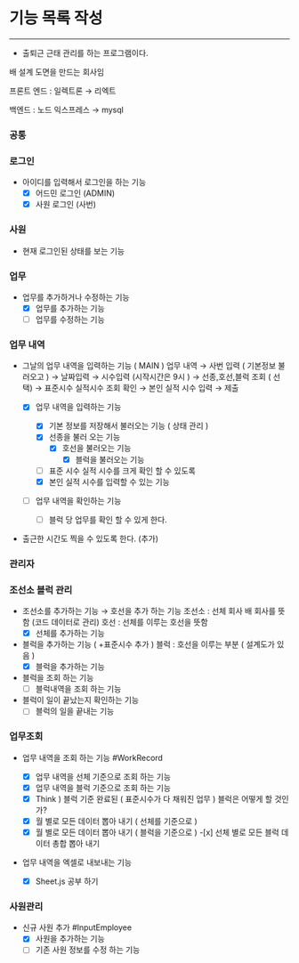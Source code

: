 # 기능 목록 작성

---

- 출퇴근 근태 관리를 하는 프로그램이다.

배 설계 도면을 만드는 회사임

프론트 엔드 : 일렉트론 → 리엑트

백엔드 : 노드 익스프레스 → mysql

### 공통

### 로그인

- 아이디를 입력해서 로그인을 하는 기능
  - [x] 어드민 로그인 (ADMIN)
  - [x] 사원 로그인 (사번)

### 사원

- 현재 로그인된 상태를 보는 기능

### 업무

- 업무를 추가하거나 수정하는 기능
  - [x] 업무를 추가하는 기능
  - [ ] 업무를 수정하는 기능

### 업무 내역

- 그날의 업무 내역을 입력하는 기능 ( MAIN )
  업무 내역
  → 사번 입력 ( 기본정보 불러오고 ) → 날짜입력 → 시수입력 (시작시간은 9시 ) → 선종,호선,블럭 조회 ( 선택) → 표준시수 실적시수 조회 확인 → 본인 실적 시수 입력 → 제출

  - [x] 업무 내역을 입력하는 기능

    - [x] 기본 정보를 저장해서 불러오는 기능 ( 상태 관리 )
    - [x] 선종을 불러 오는 기능
      - [x] 호선을 불러오는 기능
        - [x] 블럭을 불러오는 기능
    - [ ] 표준 시수 실적 시수를 크게 확인 할 수 있도록
    - [x] 본인 실적 시수를 입력할 수 있는 기능

  - [ ] 업무 내역을 확인하는 기능
    - [ ] 블럭 당 업무를 확인 할 수 있게 한다.

- 출근한 시간도 찍을 수 있도록 한다. (추가)

### 관리자

### 조선소 블럭 관리

- 조선소를 추가하는 기능 → 호선을 추가 하는 기능
  조선소 : 선체 회사 배 회사를 뜻함 (코드 데이터로 관리)
  호선 : 선체를 이루는 호선을 뜻함
  - [x] 선체를 추가하는 기능
- 블럭을 추가하는 기능 ( +표준시수 추가 )
  블럭 : 호선을 이루는 부분 ( 설계도가 있음 )
  - [x] 블럭을 추가하는 기능
- 블럭을 조회 하는 기능
  - [ ] 블럭내역을 조회 하는 기능
- 블럭이 일이 끝났는지 확인하는 기능
  - [ ] 블럭의 일을 끝내는 기능

### 업무조회

- 업무 내역을 조회 하는 기능 #WorkRecord

  - [x] 업무 내역을 선체 기준으로 조회 하는 기능
  - [x] 업무 내역을 블럭 기준으로 조회 하는 기능
  - [x] Think ) 블럭 기준 완료된 ( 표준시수가 다 채워진 업무 ) 블럭은 어떻게 할 것인가?
  - [x] 월 별로 모든 데이터 뽑아 내기 ( 선체를 기준으로 )
  - [x] 월 별로 모든 데이터 뽑아 내기 ( 블럭을 기준으로 ) -[x] 선체 별로 모든 블럭 데이터 총합 뽑아 내기

- 업무 내역을 엑셀로 내보내는 기능
  - [x] Sheet.js 공부 하기

### 사원관리

- 신규 사원 추가 #InputEmployee
  - [x] 사원을 추가하는 기능
  - [ ] 기존 사원 정보를 수정 하는 기능
